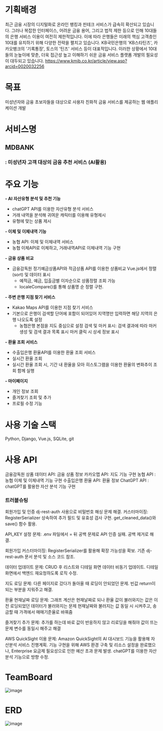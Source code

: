 # 기획배경
최근 금융 시장의 디지털화로 온라인 뱅킹과 핀테크 서비스가 급속히 확산되고 있습니다. 그러나 복잡한 인터페이스, 어려운 금융 용어, 그리고 법적 제한 등으로 인해 10대들의 은행 서비스 이용이 여전히 제한적입니다. 이에 따라 은행들은 미래의 핵심 고객층인 10대를 유치하기 위해 다양한 전략을 펼치고 있습니다. KB국민은행의 'KB스타틴즈', 카카오뱅크의 '기록통장', 토스의 '틴즈' 서비스 등이 대표적입니다. 이러한 상황에서 10대들의 눈높이에 맞춘, 더욱 접근성 높고 이해하기 쉬운 금융 서비스 플랫폼 개발의 필요성이 대두되고 있습니다.
https://www.kmib.co.kr/article/view.asp?arcid=0020032256

# 목표
미성년자와 금융 초보자들을 대상으로 사용자 친화적 금융 서비스를 제공하는 웹 애플리케이션 개발


# 서비스명
## MDBANK
### : 미성년자 고객 대상의 금융 추천 서비스 (AI활용)


# 주요 기능
 **- AI 자산유형 분석 및 추천 기능**
  - chatGPT API를 이용한 자산유형 분석 서비스
  - 거래 내역을 분석해 귀여운 캐릭터를 이용해 유형제시
  - 유형에 맞는 상품 제시

 **- 이체 및 이체내역 기능**
   - 농협 API: 이체 및 이체내역 서비스
   - 농협 이체API로 이체하고, 거래내역API로 이체내역 기능 구현
     
 **- 금융 상품 비교**
  - 금융감독원 정기예금상품API와 적금상품 API를 이용한 상품비교
    Vue.js에서 정렬(sort) 및 데이터 표시
    - 예적금, 예금, 입출금별 이자순으로 상품정렬 조회 가능
    - localeCompare()를 통해 상품명 순 정렬 구현.

 **- 주변 은행 지점 찾기 서비스**
  - Kakao Maps API를 이용한 지점 찾기 서비스
  - 기본으로 은행이 검색할 단어에 포함이 되어있어 지역명만 입력하면 해당 지역의 은행 나오도록 설정
    - 농협은행 본점을 지도 중심으로 설정
      검색 및 마커 표시:
      검색 결과에 따라 마커 생성 및 검색 결과 목록 표시
      마커 클릭 시 상세 정보 표시

 **- 환율 조회 서비스**
   - 수출입은행 환율API를 이용한 환율 조회 서비스
   - 실시간 환율 조회
   - 실시간 환율 조회 시, 기간 내 환율을 모아 히스토그램을 이용한 환율의 변화추이 조회 함께 실행
     
 **- 마이페이지**
   - 개인 정보 조회
   - 즐겨찾기 조회 및 추가
   - 프로필 수정 기능

      
# 사용 기술 스택
Python, Django, Vue.js, SQLite, git

# 사용 API
금융감독원 상품 데이터 API: 금융 상품 정보
카카오맵 API: 지도 기능 구현
농협 API : 농협 이체 및 이체내역 기능 구현
수출입은행 환율 API: 환율 정보
ChatGPT API : chatGPT를 활용한 자산 분석 기능 구현


### 트러블슈팅

회원가입 및 인증
dj-rest-auth 사용으로 비밀번호 해싱 문제 해결.
커스터마이징:
RegisterSerializer 상속하여 추가 필드 및 유효성 검사 구현.
get_cleaned_data()와 save() 함수 활용.

API_KEY 설정 문제:
.env 파일에서 = 뒤 공백 문제로 API 인증 실패.
공백 제거로 해결.

회원가입 커스터마이징:
RegisterSerializer를 활용해 확장 가능성을 확보.
기존 dj-rest-auth 문서 분석 및 소스 코드 참조.

데이터 업데이트 문제:
CRUD 후 리스트와 디테일 화면 데이터 비동기 업데이트.
디테일 화면에서 백엔드 재요청하도록 로직 수정.

지도 로딩 문제:
다른 페이지로 갔다가 돌아올 때 로딩이 안되었던 문제.
빈값 return이 되는 부분을 지워주고 해결.

환율 현재날짜 로딩 문제:
그래프 계산은 현재날짜로 되나 환율 값이 불러와지는 값은 이전 로딩되었던 데이터가 불러와지는 문제
현재날짜와 불러지는 값 동일 시 시켜주고, 송금할 때 가격에서 매매기준율로 바꿔줌

즐겨찾기 추가 문제:
추가를 하는데 바로 값이 반응하지 않고 리로딩을 해줘야 값이 뜨는 문제
변수를 동일시 해주고 해결

AWS QuickSight 이용 문제:
Amazon QuickSight의 AI 대시보드 기능을 활용해 자산분석 서비스 진행계획.
기능 구현을 위해 AWS 환경 구축 및 리소스 설정을 완료했으나, Enterprise 요금제 필요성으로 인한 예산 초과 문제 발생.
chatGPT를 이용한 자산분석 기능으로 방향 수정.

# TeamBoard
![image](https://github.com/user-attachments/assets/d8dcedec-381e-4ffa-8ece-81e5595f11bb)


# ERD
![image](https://github.com/user-attachments/assets/2379e088-a152-4078-bc94-0ccca55e8311)

